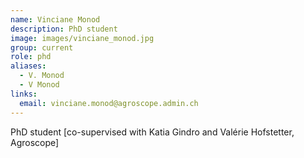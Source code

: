 ```yaml
---
name: Vinciane Monod
description: PhD student
image: images/vinciane_monod.jpg
group: current
role: phd
aliases:
  - V. Monod
  - V Monod
links:
  email: vinciane.monod@agroscope.admin.ch
---
```


PhD student [co-supervised with Katia Gindro and Valérie Hofstetter, Agroscope]
